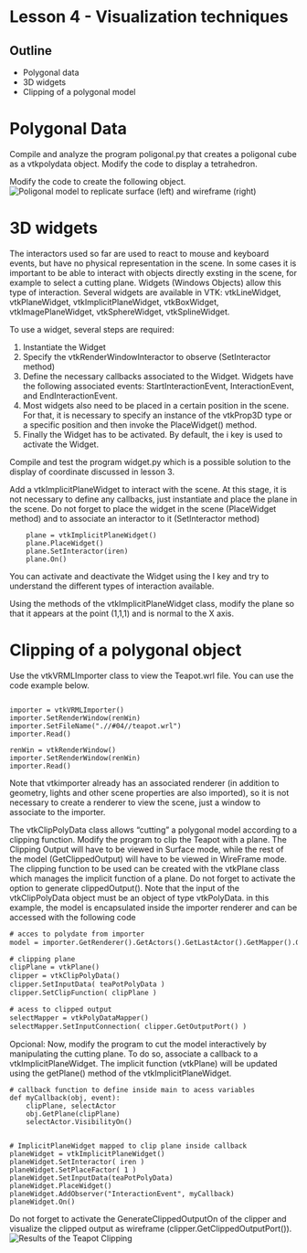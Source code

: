 # Lesson 4 - Visualization techniques

## Outline
* Polygonal data
* 3D widgets
* Clipping of a polygonal model


# Polygonal Data
Compile and analyze the program poligonal.py that creates a poligonal cube as a vtkpolydata object. Modify the code to display a tetrahedron.

Modify the code to create the following object.
![Poligonal model to replicate surface (left) and wireframe (right)](./cube2tetrahedra.png)

# 3D widgets
The interactors used so far are used to react to mouse and keyboard events, but have no physical representation in the scene.
In some cases it is important to be able to interact with objects directly exsting in the scene, for example to select a cutting plane. Widgets (Windows Objects) allow this type of interaction. Several widgets are available in VTK: vtkLineWidget, vtkPlaneWidget, vtkImplicitPlaneWidget, vtkBoxWidget, vtkImagePlaneWidget, vtkSphereWidget, vtkSplineWidget.


To use a widget, several steps are required:
1. Instantiate the Widget
2. Specify the vtkRenderWindowInteractor to observe (SetInteractor method)
3. Define the necessary callbacks associated to the Widget. Widgets have the following associated events: StartInteractionEvent, InteractionEvent, and EndInteractionEvent.
4. Most widgets also need to be placed in a certain position in the scene. For that, it is necessary to specify an instance of the vtkProp3D type or a specific position and then invoke the PlaceWidget() method.
5. Finally the Widget has to be activated. By default, the i key is used to activate the Widget.

Compile and test the program widget.py which is a possible solution to the display of coordinate discussed in  lesson 3.

Add a vtkImplicitPlaneWidget to interact with the scene.
At this stage, it is not necessary to define any callbacks, just instantiate and place the plane in the scene. Do not forget to place the widget in the scene (PlaceWidget method) and to associate an interactor to it (SetInteractor method)

``` 
    plane = vtkImplicitPlaneWidget()
    plane.PlaceWidget()
    plane.SetInteractor(iren)
    plane.On()
``` 
You can activate and deactivate the Widget using the I key and try to understand the different types of interaction available.

Using the methods of the vtkImplicitPlaneWidget class, modify the plane so that it appears at the point (1,1,1) and is normal to the X axis.

# Clipping of a polygonal object
Use the vtkVRMLImporter class to view the Teapot.wrl file. You can use the code example below.

``` 

importer = vtkVRMLImporter()
importer.SetRenderWindow(renWin)
importer.SetFileName(".//#04//teapot.wrl")
importer.Read()

renWin = vtkRenderWindow()
importer.SetRenderWindow(renWin)
importer.Read()
``` 

Note that vtkimporter already has an associated renderer (in addition to geometry, lights and other scene properties are also imported), so it is not necessary to create a renderer to view the scene, just a window to  associate to the importer.


The vtkClipPolyData class allows “cutting” a polygonal model according to a clipping function.
Modify the program to clip the Teapot with a plane. The Clipping Output will have to be viewed in Surface mode, while the rest of the model (GetClippedOutput) will have to be viewed in WireFrame mode. The clipping function to be used can be created with the vtkPlane class which manages the implicit function of a plane. Do not forget to activate the option to generate clippedOutput().
Note that the input of the vtkClipPolyData object must be an object of type vtkPolyData. in this example, the model is encapsulated inside the importer renderer and can be accessed with the following code

``` html
# acces to polydate from importer
model = importer.GetRenderer().GetActors().GetLastActor().GetMapper().GetInput()

# clipping plane
clipPlane = vtkPlane()
clipper = vtkClipPolyData()
clipper.SetInputData( teaPotPolyData )
clipper.SetClipFunction( clipPlane )

# acess to clipped output
selectMapper = vtkPolyDataMapper()
selectMapper.SetInputConnection( clipper.GetOutputPort() )
```

Opcional:
Now, modify the program to cut the model interactively by manipulating the cutting plane. To do so, associate a callback to a vtkImplicitPlaneWidget. The implicit function (vtkPlane) will be updated using the getPlane() method of the vtkImplicitPlaneWidget. 
```
# callback function to define inside main to acess variables
def myCallback(obj, event):
    clipPlane, selectActor
    obj.GetPlane(clipPlane)
    selectActor.VisibilityOn() 


# ImplicitPlaneWidget mapped to clip plane inside callback
planeWidget = vtkImplicitPlaneWidget()
planeWidget.SetInteractor( iren )
planeWidget.SetPlaceFactor( 1 )
planeWidget.SetInputData(teaPotPolyData)
planeWidget.PlaceWidget()
planeWidget.AddObserver("InteractionEvent", myCallback)
planeWidget.On()
```
Do not forget to activate the GenerateClippedOutputOn of the clipper and visualize the clipped output as wireframe (clipper.GetClippedOutputPort()).
![Results of the Teapot Clipping](./clippingTeapot.png)

<!--# Implicit functions and contouring
Compile and test the program implicit.py to visualize 5 contours from a quadric function defined with an implicit function.
Modify the number of contours to display 10 contours instead of 5 (to do so, it is necessary to change the parameters of the GenerateValues ​​function).
Change the sampling volume to a cube centered at the origin and dimension 4 in all directions. What do you  observe (you may see the vtkSampleFunction class documentation). Test further with a sampling volume between 0 and 2 in all directions.
Can you understand which is the defined quadric? what is its equation?

Modify the code to visualize an hyperbolic paraboloid with equation

$x^2-y^2-z=0$

Start by visualizing 5 contours between 0 and 1.2 as in the example provided. Now change the code to display only the curve corresponding to level 0 (you can use the SetValue function instead of GenerateValues).
-->